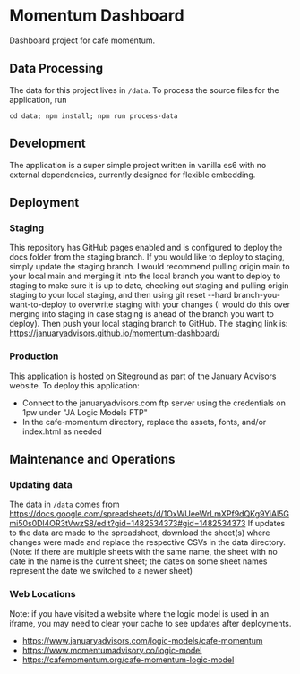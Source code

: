 # Momentum Dashboard

Dashboard project for cafe momentum.

## Data Processing

The data for this project lives in `/data`. To process the source files for the application, run

`cd data; npm install; npm run process-data`

## Development

The application is a super simple project written in vanilla es6 with no external dependencies, currently designed for flexible embedding.

## Deployment

### Staging

This repository has GitHub pages enabled and is configured to deploy the docs folder from the staging branch. If you would like to deploy to staging, simply update the staging branch. I would recommend pulling origin main to your local main and merging it into the local branch you want to deploy to staging to make sure it is up to date, checking out staging and pulling origin staging to your local staging, and then using git reset --hard branch-you-want-to-deploy to overwrite staging with your changes (I would do this over merging into staging in case staging is ahead of the branch you want to deploy). Then push your local staging branch to GitHub. The staging link is: https://januaryadvisors.github.io/momentum-dashboard/

### Production

This application is hosted on Siteground as part of the January Advisors website. To deploy this application:

- Connect to the januaryadvisors.com ftp server using the credentials on 1pw under "JA Logic Models FTP"
- In the cafe-momentum directory, replace the assets, fonts, and/or index.html as needed

## Maintenance and Operations

### Updating data

The data in `/data` comes from https://docs.google.com/spreadsheets/d/1OxWUeeWrLmXPf9dQKg9YiAl5Gmi50s0Dl4OR3tVwzS8/edit?gid=1482534373#gid=1482534373
If updates to the data are made to the spreadsheet, download the sheet(s) where changes were made and replace the respective CSVs in the data directory. (Note: if there are multiple sheets with the same name, the sheet with no date in the name is the current sheet; the dates on some sheet names represent the date we switched to a newer sheet)

### Web Locations

Note: if you have visited a website where the logic model is used in an iframe, you may need to clear your cache to see updates after deployments.

- https://www.januaryadvisors.com/logic-models/cafe-momentum
- https://www.momentumadvisory.co/logic-model
- https://cafemomentum.org/cafe-momentum-logic-model
